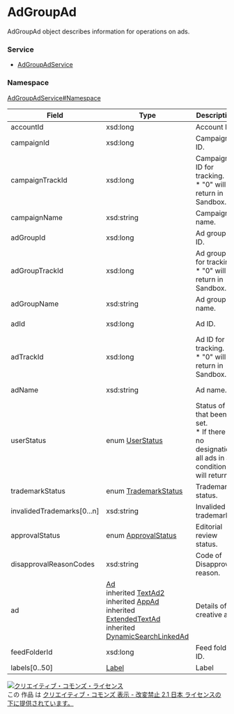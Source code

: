 

# AdGroupAd

AdGroupAd object describes information for operations on ads.

### Service

+ [AdGroupAdService](../../services/AdGroupAdService.md)

### Namespace

[AdGroupAdService#Namespace](../../services/AdGroupAdService.md#namespace)

| Field | Type | Description | response | get | add | set | remove |
| ----- | ---- | ----------- | -------- | --------- | --------- | --------- | --------- |
| accountId | xsd:long | Account ID. | yes | - | Ignore | Ignore | Ignore | |
| campaignId | xsd:long | Campaign ID. | yes | - | Requirement<br/><i>NotUpdatable</i> | Requirement<br/><i>NotUpdatable</i> | Requirement<br/><i>NotUpdatable</i> | |
| campaignTrackId | xsd:long | Campaign ID for tracking.<br/>* &#34;0&#34; will return in Sandbox. | yes | - | Ignore | Ignore | Ignore | |
| campaignName | xsd:string | Campaign name. | yes | - | Ignore | Ignore | Ignore | |
| adGroupId | xsd:long | Ad group ID. | yes | - | Requirement<br/><i>NotUpdatable</i> | Requirement<br/><i>NotUpdatable</i> | Requirement<br/><i>NotUpdatable</i> | |
| adGroupTrackId | xsd:long | Ad group ID for tracking.<br/>* &#34;0&#34; will return in Sandbox. | yes | - | Ignore | Ignore | Ignore | |
| adGroupName | xsd:string | Ad group name. | yes | - | Ignore | Ignore | Ignore | |
| adId | xsd:long | Ad ID. | yes | - | Ignore | Requirement<br/><i>NotUpdatable</i> | Requirement<br/><i>NotUpdatable</i> | |
| adTrackId | xsd:long | Ad ID for tracking.<br/>* &#34;0&#34; will return in Sandbox. | yes | - | Ignore | Ignore | Ignore | |
| adName | xsd:string | Ad name. | yes | - | Requirement | Optional<br/><i>Updatable</i> | Ignore | |
| userStatus | enum [UserStatus](./UserStatus.md) | Status of ad that been set.<br/>* If there is no designation, all ads in all condition will return. | yes | - | Requirement | Optional<br/><i>Updatable</i> | Ignore | |
| trademarkStatus | enum [TrademarkStatus](./TrademarkStatus.md) | Trademark status. | yes | - | Ignore | Ignore | Ignore | |
| invalidedTrademarks[0...n] | xsd:string | Invalided trademarks. | yes | - | Ignore | Ignore | Ignore | |
| approvalStatus | enum [ApprovalStatus](./ApprovalStatus.md) | Editorial review status. | yes | - | Ignore | Ignore | Ignore | |
| disapprovalReasonCodes | xsd:string | Code of Disapproval reason. | yes | - | Ignore | Ignore | Ignore | |
| ad | [Ad](./Ad.md)<br>inherited [TextAd2](./TextAd2.md)<br>inherited [AppAd](./AppAd.md)<br>inherited [ExtendedTextAd](./ExtendedTextAd.md)<br>inherited [DynamicSearchLinkedAd](./DynamicSearchLinkedAd.md) | Details of creative ad. | yes | - | Requirement | Ignore | Ignore | |
| feedFolderId | xsd:long | Feed folder ID. | yes | - | Ignore | Ignore | Ignore | |
| labels[0..50] | [Label](./Label.md) | Label | yes | Ignore | Ignore | Ignore | Ignore | |

<a rel="license" href="http://creativecommons.org/licenses/by-nd/2.1/jp/"><img alt="クリエイティブ・コモンズ・ライセンス" style="border-width:0" src="https://i.creativecommons.org/l/by-nd/2.1/jp/88x31.png" /></a><br />この 作品 は <a rel="license" href="http://creativecommons.org/licenses/by-nd/2.1/jp/">クリエイティブ・コモンズ 表示 - 改変禁止 2.1 日本 ライセンスの下に提供されています。</a>
